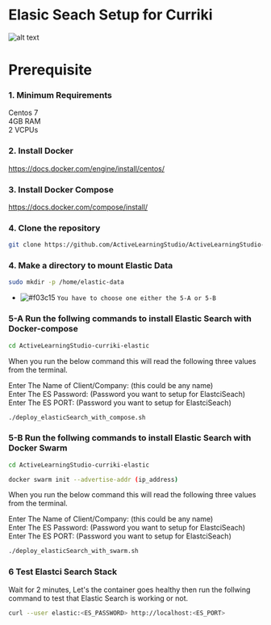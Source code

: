 # Elasic Seach Setup for Curriki

![alt text](https://media-exp1.licdn.com/dms/image/C4E0BAQGHz5tVcY2sig/company-logo_200_200/0/1614025520839?e=2159024400&v=beta&t=aRrXcdgxt8I_A6bwCSro-Il6czD2MEZFAnNbfpcYdqQ)

# Prerequisite 

### 1. Minimum Requirements

Centos 7  
4GB RAM  
2 VCPUs  

### 2. Install Docker

https://docs.docker.com/engine/install/centos/

### 3. Install Docker Compose

https://docs.docker.com/compose/install/

### 4. Clone the repository

```bash
git clone https://github.com/ActiveLearningStudio/ActiveLearningStudio-curriki-elastic.git
```
### 4. Make a directory to mount Elastic Data

```bash
sudo mkdir -p /home/elastic-data
``` 

- ![#f03c15](https://via.placeholder.com/15/f03c15/000000?text=+) `You have to choose one either the 5-A or 5-B`

### 5-A Run the follwing commands to install Elastic Search with Docker-compose  

```bash
cd ActiveLearningStudio-curriki-elastic
```
When you run the below command this will read the following three values from the terminal.  
  
Enter The Name of Client/Company: (this could be any name)  
Enter The ES Password: (Password you want to setup for ElastciSeach)  
Enter The ES PORT: (Password you want to setup for ElastciSeach)  

```bash
./deploy_elasticSearch_with_compose.sh
```

### 5-B Run the follwing commands to install Elastic Search  with Docker Swarm

```bash
cd ActiveLearningStudio-curriki-elastic
```

```bash
docker swarm init --advertise-addr (ip_address)
```
When you run the below command this will read the following three values from the terminal.  
   
Enter The Name of Client/Company: (this could be any name)  
Enter The ES Password: (Password you want to setup for ElastciSeach)  
Enter The ES PORT: (Password you want to setup for ElastciSeach)  

```bash
./deploy_elasticSearch_with_swarm.sh
```


### 6 Test Elastci Search Stack

Wait for 2 minutes, Let's the container goes healthy then run the follwing command to test that Elastic Search is working or not.

```bash
curl --user elastic:<ES_PASSWORD> http://localhost:<ES_PORT>
```